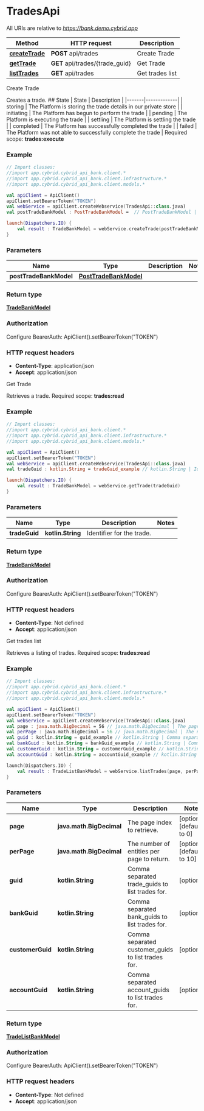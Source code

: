 # TradesApi

All URIs are relative to *https://bank.demo.cybrid.app*

Method | HTTP request | Description
------------- | ------------- | -------------
[**createTrade**](TradesApi.md#createTrade) | **POST** api/trades | Create Trade
[**getTrade**](TradesApi.md#getTrade) | **GET** api/trades/{trade_guid} | Get Trade
[**listTrades**](TradesApi.md#listTrades) | **GET** api/trades | Get trades list



Create Trade

Creates a trade.  ## State  | State | Description | |-------|-------------| | storing | The Platform is storing the trade details in our private store | | initiating | The Platform has begun to perform the trade | | pending | The Platform is executing the trade | | settling | The Platform is settling the trade | | completed | The Platform has successfully completed the trade | | failed | The Platform was not able to successfully complete the trade |    Required scope: **trades:execute**

### Example
```kotlin
// Import classes:
//import app.cybrid.cybrid_api_bank.client.*
//import app.cybrid.cybrid_api_bank.client.infrastructure.*
//import app.cybrid.cybrid_api_bank.client.models.*

val apiClient = ApiClient()
apiClient.setBearerToken("TOKEN")
val webService = apiClient.createWebservice(TradesApi::class.java)
val postTradeBankModel : PostTradeBankModel =  // PostTradeBankModel | 

launch(Dispatchers.IO) {
    val result : TradeBankModel = webService.createTrade(postTradeBankModel)
}
```

### Parameters

Name | Type | Description  | Notes
------------- | ------------- | ------------- | -------------
 **postTradeBankModel** | [**PostTradeBankModel**](PostTradeBankModel.md)|  |

### Return type

[**TradeBankModel**](TradeBankModel.md)

### Authorization


Configure BearerAuth:
    ApiClient().setBearerToken("TOKEN")

### HTTP request headers

 - **Content-Type**: application/json
 - **Accept**: application/json


Get Trade

Retrieves a trade.  Required scope: **trades:read**

### Example
```kotlin
// Import classes:
//import app.cybrid.cybrid_api_bank.client.*
//import app.cybrid.cybrid_api_bank.client.infrastructure.*
//import app.cybrid.cybrid_api_bank.client.models.*

val apiClient = ApiClient()
apiClient.setBearerToken("TOKEN")
val webService = apiClient.createWebservice(TradesApi::class.java)
val tradeGuid : kotlin.String = tradeGuid_example // kotlin.String | Identifier for the trade.

launch(Dispatchers.IO) {
    val result : TradeBankModel = webService.getTrade(tradeGuid)
}
```

### Parameters

Name | Type | Description  | Notes
------------- | ------------- | ------------- | -------------
 **tradeGuid** | **kotlin.String**| Identifier for the trade. |

### Return type

[**TradeBankModel**](TradeBankModel.md)

### Authorization


Configure BearerAuth:
    ApiClient().setBearerToken("TOKEN")

### HTTP request headers

 - **Content-Type**: Not defined
 - **Accept**: application/json


Get trades list

Retrieves a listing of trades.  Required scope: **trades:read**

### Example
```kotlin
// Import classes:
//import app.cybrid.cybrid_api_bank.client.*
//import app.cybrid.cybrid_api_bank.client.infrastructure.*
//import app.cybrid.cybrid_api_bank.client.models.*

val apiClient = ApiClient()
apiClient.setBearerToken("TOKEN")
val webService = apiClient.createWebservice(TradesApi::class.java)
val page : java.math.BigDecimal = 56 // java.math.BigDecimal | The page index to retrieve.
val perPage : java.math.BigDecimal = 56 // java.math.BigDecimal | The number of entities per page to return.
val guid : kotlin.String = guid_example // kotlin.String | Comma separated trade_guids to list trades for.
val bankGuid : kotlin.String = bankGuid_example // kotlin.String | Comma separated bank_guids to list trades for.
val customerGuid : kotlin.String = customerGuid_example // kotlin.String | Comma separated customer_guids to list trades for.
val accountGuid : kotlin.String = accountGuid_example // kotlin.String | Comma separated account_guids to list trades for.

launch(Dispatchers.IO) {
    val result : TradeListBankModel = webService.listTrades(page, perPage, guid, bankGuid, customerGuid, accountGuid)
}
```

### Parameters

Name | Type | Description  | Notes
------------- | ------------- | ------------- | -------------
 **page** | **java.math.BigDecimal**| The page index to retrieve. | [optional] [default to 0]
 **perPage** | **java.math.BigDecimal**| The number of entities per page to return. | [optional] [default to 10]
 **guid** | **kotlin.String**| Comma separated trade_guids to list trades for. | [optional]
 **bankGuid** | **kotlin.String**| Comma separated bank_guids to list trades for. | [optional]
 **customerGuid** | **kotlin.String**| Comma separated customer_guids to list trades for. | [optional]
 **accountGuid** | **kotlin.String**| Comma separated account_guids to list trades for. | [optional]

### Return type

[**TradeListBankModel**](TradeListBankModel.md)

### Authorization


Configure BearerAuth:
    ApiClient().setBearerToken("TOKEN")

### HTTP request headers

 - **Content-Type**: Not defined
 - **Accept**: application/json

